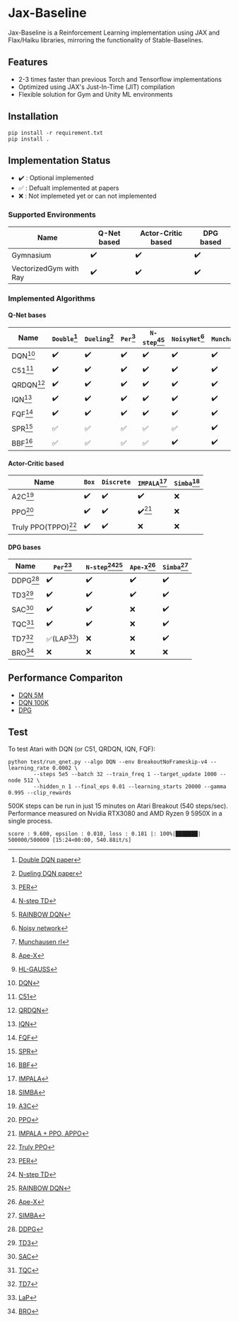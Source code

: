 # Jax-Baseline

Jax-Baseline is a Reinforcement Learning implementation using JAX and Flax/Haiku libraries, mirroring the functionality of Stable-Baselines.

## Features

- 2-3 times faster than previous Torch and Tensorflow implementations
- Optimized using JAX's Just-In-Time (JIT) compilation
- Flexible solution for Gym and Unity ML environments

## Installation

```
pip install -r requirement.txt
pip install .
```

## Implementation Status

- :heavy_check_mark: : Optional implemented
- :white_check_mark: : Defualt implemented at papers
- :x: : Not implemeted yet or can not implemented

### Supported Environments

| **Name**               | **Q-Net based**    | **Actor-Critic based** | **DPG based**      |
| ---------------------- | ------------------ | ---------------------- | ------------------ |
| Gymnasium              | :heavy_check_mark: | :heavy_check_mark:     | :heavy_check_mark: |
| VectorizedGym with Ray | :heavy_check_mark: | :heavy_check_mark:     | :heavy_check_mark: |

### Implemented Algorithms

#### Q-Net bases

| **Name**      | `Double`[^DOUBLE]  | `Dueling`[^DUELING] | `Per`[^PER]        | `N-step`[^NSTEP][^RAINBOW] | `NoisyNet`[^NOISY] | `Munchausen`[^MUNCHAUSEN] | `Ape-X`[^APEX]     | `HL-Gauss`[^HL_GAUSS] |
| ------------- | ------------------ | ------------------- | ------------------ | -------------------------- | ------------------ | ------------------------- | ------------------ | --------------------- |
| DQN[^DQN]     | :heavy_check_mark: | :heavy_check_mark:  | :heavy_check_mark: | :heavy_check_mark:         | :heavy_check_mark: | :heavy_check_mark:        | :heavy_check_mark: | :x:                   |
| C51[^C51]     | :heavy_check_mark: | :heavy_check_mark:  | :heavy_check_mark: | :heavy_check_mark:         | :heavy_check_mark: | :heavy_check_mark:        | :heavy_check_mark: | :heavy_check_mark:    |
| QRDQN[^QRDQN] | :heavy_check_mark: | :heavy_check_mark:  | :heavy_check_mark: | :heavy_check_mark:         | :heavy_check_mark: | :heavy_check_mark:        | :heavy_check_mark: | :x:                   |
| IQN[^IQN]     | :heavy_check_mark: | :heavy_check_mark:  | :heavy_check_mark: | :heavy_check_mark:         | :heavy_check_mark: | :heavy_check_mark:        | :x:                | :x:                   |
| FQF[^FQF]     | :heavy_check_mark: | :heavy_check_mark:  | :heavy_check_mark: | :heavy_check_mark:         | :heavy_check_mark: | :heavy_check_mark:        | :x:                | :x:                   |
| SPR[^SPR]     | :white_check_mark: | :white_check_mark:  | :white_check_mark: | :white_check_mark:         | :white_check_mark: | :heavy_check_mark:        | :x:                | :heavy_check_mark:    |
| BBF[^BBF]     | :white_check_mark: | :white_check_mark:  | :white_check_mark: | :white_check_mark:         | :heavy_check_mark: | :heavy_check_mark:        | :x:                | :heavy_check_mark:    |

#### Actor-Critic based

| **Name**               | `Box`              | `Discrete`         | `IMPALA`[^IMPALA]         | `Simba`[^SIMBA] |
| ---------------------- | ------------------ | ------------------ | ------------------------- | --------------- |
| A2C[^A3C]              | :heavy_check_mark: | :heavy_check_mark: | :heavy_check_mark:        | :x:             |
| PPO[^PPO]              | :heavy_check_mark: | :heavy_check_mark: | :heavy_check_mark:[^APPO] | :x:             |
| Truly PPO(TPPO)[^TPPO] | :heavy_check_mark: | :heavy_check_mark: | :x:                       | :x:             |

#### DPG bases

| **Name**    | `Per`[^PER]                   | `N-step`[^NSTEP][^RAINBOW] | `Ape-X`[^APEX]     | `Simba`[^SIMBA]    |
| ----------- | ----------------------------- | -------------------------- | ------------------ | ------------------ |
| DDPG[^DDPG] | :heavy_check_mark:            | :heavy_check_mark:         | :heavy_check_mark: | :heavy_check_mark: |
| TD3[^TD3]   | :heavy_check_mark:            | :heavy_check_mark:         | :heavy_check_mark: | :heavy_check_mark: |
| SAC[^SAC]   | :heavy_check_mark:            | :heavy_check_mark:         | :x:                | :heavy_check_mark: |
| TQC[^TQC]   | :heavy_check_mark:            | :heavy_check_mark:         | :x:                | :heavy_check_mark: |
| TD7[^TD7]   | :white_check_mark:(LAP[^LaP]) | :x:                        | :x:                | :heavy_check_mark: |
| BRO[^BRO]   | :x:                           | :x:                        | :x:                | :x:                |

## Performance Compariton

- [DQN 5M](docs/dqn_5m.md)
- [DQN 100K](docs/dqn_100k.md)
- [DPG](docs/dpg_comparison.md)

## Test

To test Atari with DQN (or C51, QRDQN, IQN, FQF):

```
python test/run_qnet.py --algo DQN --env BreakoutNoFrameskip-v4 --learning_rate 0.0002 \
		--steps 5e5 --batch 32 --train_freq 1 --target_update 1000 --node 512 \
		--hidden_n 1 --final_eps 0.01 --learning_starts 20000 --gamma 0.995 --clip_rewards
```

500K steps can be run in just 15 minutes on Atari Breakout (540 steps/sec).
Performance measured on Nvidia RTX3080 and AMD Ryzen 9 5950X in a single process.

```
score : 9.600, epsilon : 0.010, loss : 0.181 |: 100%|███████| 500000/500000 [15:24<00:00, 540.88it/s]
```

[^DOUBLE]: [Double DQN paper](https://arxiv.org/abs/1509.06461)

[^DUELING]: [Dueling DQN paper](https://arxiv.org/abs/1511.06581)

[^PER]: [PER](https://arxiv.org/abs/1511.05952)

[^NSTEP]: [N-step TD](https://link.springer.com/article/10.1007/BF00115009)

[^RAINBOW]: [RAINBOW DQN](https://arxiv.org/abs/1710.02298)

[^NOISY]: [Noisy network](https://arxiv.org/abs/1706.10295)

[^MUNCHAUSEN]: [Munchausen rl](https://arxiv.org/abs/2007.14430)

[^APEX]: [Ape-X](https://arxiv.org/abs/1803.00933)

[^HL_GAUSS]: [HL-GAUSS](https://arxiv.org/abs/2403.03950)

[^DQN]: [DQN](https://arxiv.org/abs/1312.5602v1)

[^C51]: [C51](https://arxiv.org/abs/1707.06887)

[^QRDQN]: [QRDQN](https://arxiv.org/abs/1710.10044)

[^IQN]: [IQN](https://arxiv.org/abs/1806.06923)

[^FQF]: [FQF](https://arxiv.org/abs/1911.02140)

[^SPR]: [SPR](https://arxiv.org/abs/2007.05929)

[^BBF]: [BBF](https://arxiv.org/abs/2305.19452)

[^IMPALA]: [IMPALA](https://arxiv.org/abs/1802.01561)

[^SIMBA]: [SIMBA](https://arxiv.org/abs/2410.09754)

[^A3C]: [A3C](https://arxiv.org/pdf/1602.01783)

[^PPO]: [PPO](https://arxiv.org/abs/1707.06347)

[^APPO]: [IMPALA + PPO, APPO](https://docs.ray.io/en/latest/rllib/rllib-algorithms.html#appo)

[^TPPO]: [Truly PPO](https://arxiv.org/abs/1903.07940)

[^DDPG]: [DDPG](https://arxiv.org/abs/1509.02971)

[^TD3]: [TD3](https://arxiv.org/abs/1802.09477)

[^SAC]: [SAC](https://arxiv.org/abs/1812.05905)

[^TQC]: [TQC](https://arxiv.org/abs/2005.04269)

[^TD7]: [TD7](https://arxiv.org/abs/2306.02451)

[^LaP]: [LaP](https://arxiv.org/abs/2007.06049)

[^BRO]: [BRO](https://arxiv.org/abs/2405.16158)
